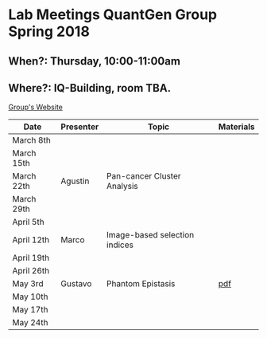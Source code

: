 # Lab Meetings QuantGen Group Spring 2018

## When?: Thursday, 10:00-11:00am

## Where?: IQ-Building, room TBA.


[Group's Website](http://quantgen.github.io/)

| Date           | Presenter     |  Topic        |  Materials    |
| -------------  | ------------- | ------------- | ------------- |
| March  8th     |               |               |               |
| March 15th     |               |               |               |
| March 22th     | Agustin              |   Pan-cancer Cluster Analysis            |               |
| March 29th     |               |               |               |
| April  5th     |               |               |               |
| April 12th     |  Marco        |  Image-based selection indices            |               |
| April 19th     |               |               |               |
| April 26th     |               |               |               |
| May    3rd     |  Gustavo             |   Phantom Epistasis            |   [pdf]()       |
| May   10th     |               |               |               |
| May   17th     |               |               |               |
| May   24th     |               |               |               |
